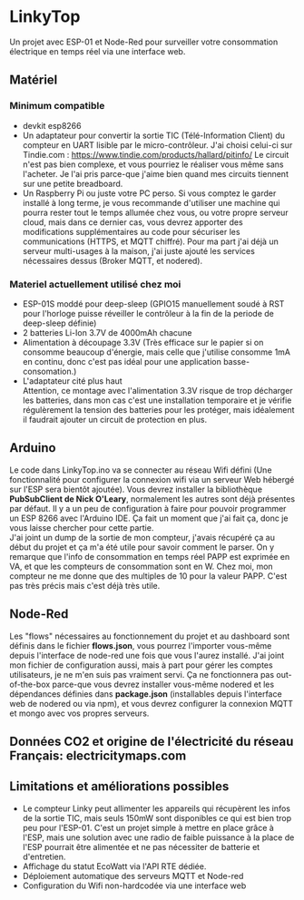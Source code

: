 # LinkyTop
Un projet avec ESP-01 et Node-Red pour surveiller votre consommation électrique en temps réel via une interface web.

## Matériel
### Minimum compatible
* devkit esp8266
* Un adaptateur pour convertir la sortie TIC (Télé-Information Client) du compteur en UART lisible par le micro-contrôleur. J'ai choisi celui-ci sur Tindie.com : https://www.tindie.com/products/hallard/pitinfo/ Le circuit n'est pas bien complexe, et vous pourriez le réaliser vous même sans l'acheter. Je l'ai pris parce-que j'aime bien quand mes circuits tiennent sur une petite breadboard.
* Un Raspberry Pi ou juste votre PC perso. Si vous comptez le garder installé à long terme, je vous recommande d'utiliser une machine qui pourra rester tout le temps allumée chez vous, ou votre propre serveur cloud, mais dans ce dernier cas, vous devrez apporter des modifications supplémentaires au code pour sécuriser les communications (HTTPS, et MQTT chiffré). Pour ma part j'ai déjà un serveur multi-usages à la maison, j'ai juste ajouté les services nécessaires dessus (Broker MQTT, et nodered).
### Materiel actuellement utilisé chez moi
* ESP-01S moddé pour deep-sleep (GPIO15 manuellement soudé à RST pour l'horloge puisse réveiller le contrôleur à la fin de la periode de deep-sleep définie)
* 2 batteries Li-Ion 3.7V de 4000mAh chacune
* Alimentation à découpage 3.3V (Très efficace sur le papier si on consomme beaucoup d'énergie, mais celle que j'utilise consomme 1mA en continu, donc c'est pas idéal pour une application basse-consomation.)
* L'adaptateur cité plus haut \
Attention, ce montage avec l'alimentation 3.3V risque de trop décharger les batteries, dans mon cas c'est une installation temporaire et je vérifie régulèrement la tension des batteries pour les protéger, mais idéalement il faudrait ajouter un circuit de protection en plus.

## Arduino
Le code dans LinkyTop.ino va se connecter au réseau Wifi défini (Une fonctionnalité pour configurer la connexion wifi via un serveur Web hébergé sur l'ESP sera bientôt ajoutée). Vous devrez installer la bibliothèque **PubSubClient de Nick O'Leary**, normalement les autres sont déjà présentes par défaut. Il y a un peu de configuration à faire pour pouvoir programmer un ESP 8266 avec l'Arduino IDE. Ça fait un moment que j'ai fait ça, donc je vous laisse chercher pour cette partie. \
J'ai joint un dump de la sortie de mon compteur, j'avais récupéré ça au début du projet et ça m'a été utile pour savoir comment le parser. On y remarque que l'info de consommation en temps réel PAPP est exprimée en VA, et que les compteurs de consommation sont en W. Chez moi, mon compteur ne me donne que des multiples de 10 pour la valeur PAPP. C'est pas très précis mais c'est déjà très utile.

## Node-Red
Les "flows" nécessaires au fonctionnement du projet et au dashboard sont définis dans le fichier **flows.json**, vous pourrez l'importer vous-même depuis l'interface de node-red une fois que vous l'aurez installé. J'ai joint mon fichier de configuration aussi, mais à part pour gérer les comptes utilisateurs, je ne m'en suis pas vraiment servi. Ça ne fonctionnera pas out-of-the-box parce-que vous devrez installer vous-même nodered et les dépendances définies dans **package.json** (installables depuis l'interface web de nodered ou via npm), et vous devrez configurer la connexion MQTT et mongo avec vos propres serveurs.

## Données CO2 et origine de l'électricité du réseau Français: electricitymaps.com

## Limitations et améliorations possibles
* Le compteur Linky peut allimenter les appareils qui récupèrent les infos de la sortie TIC, mais seuls 150mW sont disponibles ce qui est bien trop peu pour l'ESP-01. C'est un projet simple à mettre en place grâce à l'ESP, mais une solution avec une radio de faible puissance à la place de l'ESP pourrait être alimentée et ne pas nécessiter de batterie et d'entretien.
* Affichage du statut EcoWatt via l'API RTE dédiée.
* Déploiement automatique des serveurs MQTT et Node-red
* Configuration du Wifi non-hardcodée via une interface web

